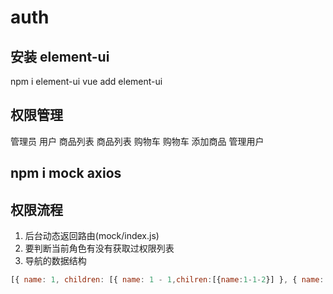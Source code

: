 # auth

## 安装 element-ui

npm i element-ui
vue add element-ui

## 权限管理

管理员 用户
商品列表 商品列表
购物车 购物车
添加商品
管理用户

## npm i mock axios

## 权限流程

1. 后台动态返回路由(mock/index.js)
2. 要判断当前角色有没有获取过权限列表
3. 导航的数据结构

```js
[{ name: 1, children: [{ name: 1 - 1,chilren:[{name:1-1-2}] }, { name: 1 - 2 }] }, { name: 1 - 2 }];
```
